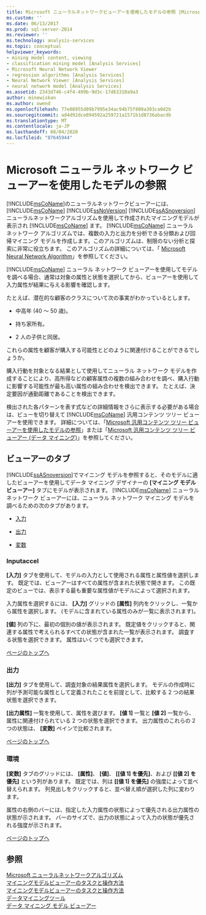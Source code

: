 ```yaml
---
title: Microsoft ニューラルネットワークビューアーを使用したモデルの参照 |Microsoft Docs
ms.custom: ''
ms.date: 06/13/2017
ms.prod: sql-server-2014
ms.reviewer: ''
ms.technology: analysis-services
ms.topic: conceptual
helpviewer_keywords:
- mining model content, viewing
- classification mining model [Analysis Services]
- Microsoft Neural Network Viewer
- regression algorithms [Analysis Services]
- Neural Network Viewer [Analysis Services]
- neural network model [Analysis Services]
ms.assetid: 2343d746-c4f4-499b-9d3c-17d63310a9a3
author: minewiskan
ms.author: owend
ms.openlocfilehash: 77e08955d09b7995e34ac94b75f809a303ca0d2b
ms.sourcegitcommit: ad4d92dce894592a259721a1571b1d8736abacdb
ms.translationtype: MT
ms.contentlocale: ja-JP
ms.lasthandoff: 08/04/2020
ms.locfileid: "87645944"
---
```

# <a name="browse-a-model-using-the-microsoft-neural-network-viewer"></a>Microsoft ニューラル ネットワーク ビューアーを使用したモデルの参照
  [!INCLUDE[msCoName](../../includes/msconame-md.md)]のニューラルネットワークビューアーには、 [!INCLUDE[msCoName](../../includes/msconame-md.md)] [!INCLUDE[ssNoVersion](../../includes/ssnoversion-md.md)] [!INCLUDE[ssASnoversion](../../includes/ssasnoversion-md.md)] ニューラルネットワークアルゴリズムを使用して作成されたマイニングモデルが表示され [!INCLUDE[msCoName](../../includes/msconame-md.md)] ます。 [!INCLUDE[msCoName](../../includes/msconame-md.md)] ニューラル ネットワーク アルゴリズムでは、複数の入力と出力を分析できる分類および回帰マイニング モデルを作成します。このアルゴリズムは、制限のない分析と探索に非常に役立ちます。 このアルゴリズムの詳細については、「 [Microsoft Neural Network Algorithm](microsoft-neural-network-algorithm.md)」を参照してください。  
  
 [!INCLUDE[msCoName](../../includes/msconame-md.md)] ニューラル ネットワーク ビューアーを使用してモデルを調べる場合、通常は対象の属性と状態を選択してから、ビューアーを使用して入力属性が結果に与える影響を確認します。  
  
 たとえば、潜在的な顧客のクラスについて次の事実がわかっているとします。  
  
-   中高年 (40 ～ 50 歳)。  
  
-   持ち家所有。  
  
-   2 人の子供と同居。  
  
 これらの属性を顧客が購入する可能性とどのように関連付けることができるでしょうか。  
  
 購入行動を対象となる結果として使用してニューラル ネットワーク モデルを作成することにより、高所得などの顧客属性の複数の組み合わせを調べ、購入行動に影響する可能性が最も高い属性の組み合わせを検出できます。 たとえば、決定要因が通勤距離であることを検出できます。  
  
 検出された各パターンを表す式などの詳細情報をさらに表示する必要がある場合は、ビューを切り替えて [!INCLUDE[msCoName](../../includes/msconame-md.md)] 汎用コンテンツ ツリー ビューアーを使用できます。 詳細については、「[Microsoft 汎用コンテンツ ツリー ビューアーを使用したモデルの参照](browse-a-model-using-the-microsoft-generic-content-tree-viewer.md)」または「[Microsoft 汎用コンテンツ ツリー ビューアー (データ マイニング)](../microsoft-generic-content-tree-viewer-data-mining.md)」を参照してください。  
  
##  <a name="viewer-tabs"></a><a name="BKMK_ViewerTabs"></a>ビューアーのタブ  
 [!INCLUDE[ssASnoversion](../../includes/ssasnoversion-md.md)]でマイニング モデルを参照すると、そのモデルに適したビューアーを使用してデータ マイニング デザイナーの **[マイニング モデル ビューアー]** タブにモデルが表示されます。 [!INCLUDE[msCoName](../../includes/msconame-md.md)] ニューラル ネットワーク ビューアーには、ニューラル ネットワーク マイニング モデルを調べるための次のタブがあります。  
  
-   [入力](#BKMK_Inputs)  
  
-   [出力](#BKMK_Outputs)  
  
-   [変数](#BKMK_Characteristics)  
  
###  <a name="inputs"></a><a name="BKMK_Inputs"></a>Inputaccel  
 **[入力]** タブを使用して、モデルの入力として使用される属性と属性値を選択します。 既定では、ビューアーはすべての属性が含まれた状態で開きます。 この既定のビューでは、表示する最も重要な属性値がモデルによって選択されます。  
  
 入力属性を選択するには、 **[入力]** グリッドの **[属性]** 列内をクリックし、一覧から属性を選択します。 (モデルに含まれている属性のみが一覧に表示されます)。  
  
 **[値]** 列の下に、最初の個別の値が表示されます。 既定値をクリックすると、関連する属性で考えられるすべての状態が含まれた一覧が表示されます。 調査する状態を選択できます。 属性はいくつでも選択できます。  
  
 [ページのトップへ](#BKMK_ViewerTabs)  
  
###  <a name="outputs"></a><a name="BKMK_Outputs"></a>出力  
 **[出力]** タブを使用して、調査対象の結果属性を選択します。 モデルの作成時に列が予測可能な属性として定義されたことを前提として、比較する 2 つの結果状態を選択できます。  
  
 **[出力属性]** 一覧を使用して、属性を選びます。 **[値 1]** 一覧と **[値 2]** 一覧から、属性に関連付けられている 2 つの状態を選択できます。 出力属性のこれらの 2 つの状態は、 **[変数]** ペインで比較されます。  
  
 [ページのトップへ](#BKMK_ViewerTabs)  
  
###  <a name="variables"></a><a name="BKMK_Characteristics"></a>環境  
 **[変数]** タブのグリッドには、 **[属性]**、 **[値]**、 **[[値 1] を優先]**、および **[[値 2] を優先]** という列があります。 既定では、列は **[[値 1] を優先]** の強度によって並べ替えられます。 列見出しをクリックすると、並べ替え順が選択した列に変わります。  
  
 属性の右側のバーには、指定した入力属性の状態によって優先される出力属性の状態が示されます。 バーのサイズで、出力の状態によって入力の状態が優先される強度が示されます。  
  
 [ページのトップへ](#BKMK_ViewerTabs)  
  
## <a name="see-also"></a>参照  
 [Microsoft ニューラルネットワークアルゴリズム](microsoft-neural-network-algorithm.md)   
 [マイニングモデルビューアーのタスクと操作方法](mining-model-viewer-tasks-and-how-tos.md)   
 [マイニングモデルビューアーのタスクと操作方法](mining-model-viewer-tasks-and-how-tos.md)   
 [データマイニングツール](data-mining-tools.md)   
 [データ マイニング モデル ビューアー](data-mining-model-viewers.md)  
  
  
